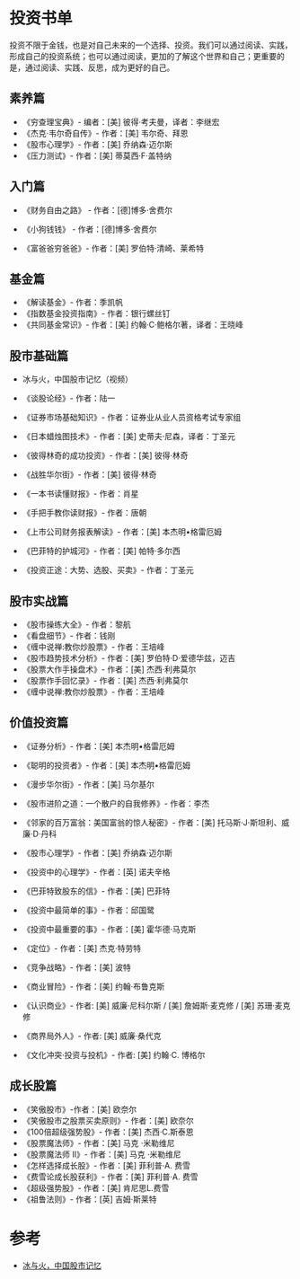 投资书单
====================

投资不限于金钱，也是对自己未来的一个选择、投资。我们可以通过阅读、实践，形成自己的投资系统；也可以通过阅读，更加的了解这个世界和自己；更重要的是，通过阅读、实践、反思，成为更好的自己。

## 素养篇

- 《穷查理宝典》- 编者：[美] 彼得·考夫曼，译者：李继宏  
- 《杰克·韦尔奇自传》- 作者：[美] 韦尔奇、拜恩
- 《股市心理学》- 作者：[美] 乔纳森·迈尔斯
- 《压力测试》- 作者：[美] 蒂莫西·F·盖特纳

## 入门篇

- 《财务自由之路》 - 作者：[德]博多·舍费尔

- 《小狗钱钱》 - 作者：[德]博多·舍费尔
- 《富爸爸穷爸爸》- 作者：[美] 罗伯特·清崎、莱希特

## 基金篇

- 《解读基金》-  作者：季凯帆
- 《指数基金投资指南》- 作者：银行螺丝钉
- 《共同基金常识》- 作者：[美] 约翰·C·鲍格尔著，译者：王晓峰

## 股市基础篇

- 冰与火，中国股市记忆（视频）
- 《谈股论经》- 作者：陆一
- 《证券市场基础知识》- 作者：证券业从业人员资格考试专家组

- 《日本蜡烛图技术》- 作者：[美] 史蒂夫·尼森，译者：丁圣元
- 《彼得林奇的成功投资》- 作者：[美] 彼得·林奇
- 《战胜华尔街》- 作者：[美] 彼得·林奇
- 《一本书读懂财报》- 作者：肖星
- 《手把手教你读财报》- 作者：唐朝
- 《上市公司财务报表解读》- 作者：[美] 本杰明•格雷厄姆
- 《巴菲特的护城河》- 作者：[美] 帕特·多尔西
- 《投资正途：大势、选股、买卖》- 作者：丁圣元

## 股市实战篇

- 《股市操练大全》- 作者：黎航
- 《看盘细节》- 作者：钱刚
- 《缠中说禅:教你炒股票》- 作者：王培峰
- 《股市趋势技术分析》- 作者：[美] 罗伯特·D·爱德华兹，迈吉
- 《股票大作手操盘术》- 作者：[美] 杰西·利弗莫尔
- 《股票作手回忆录》- 作者：[美] 杰西·利弗莫尔
- 《缠中说禅:教你炒股票》- 作者：王培峰

## 价值投资篇

- 《证券分析》- 作者：[美] 本杰明•格雷厄姆
- 《聪明的投资者》- 作者：[美] 本杰明•格雷厄姆
- 《漫步华尔街》- 作者：[美] 马尔基尔

- 《股市进阶之道：一个散户的自我修养》- 作者：李杰

- 《邻家的百万富翁：美国富翁的惊人秘密》- 作者：[美] 托马斯·J·斯坦利、威廉·D·丹科
- 《股市心理学》- 作者：[美] 乔纳森·迈尔斯
- 《投资中的心理学》- 作者：[英] 诺夫辛格 
- 《巴菲特致股东的信》- 作者：[美] 巴菲特
- 《投资中最简单的事》- 作者：邱国鹭
- 《投资中最重要的事》- 作者：[美] 霍华德·马克斯
- 《定位》- 作者：[美] 杰克·特劳特
- 《竞争战略》- 作者：[美] 波特
- 《商业冒险》- 作者：[美] 约翰·布鲁克斯
- 《认识商业》- 作者: [美] 威廉·尼科尔斯 / [美] 詹姆斯·麦克修 / [美] 苏珊·麦克修
- 《商界局外人》- 作者: [美] 威廉·桑代克
- 《文化冲突·投资与投机》- 作者: [美] 约翰·C. 博格尔

## 成长股篇

- 《笑傲股市》-作者：[美] 欧奈尔
- 《笑傲股市之股票买卖原则》- 作者：[美] 欧奈尔
- 《100倍超级强势股》- 作者：[美] 杰西·C.斯泰恩
- 《股票魔法师》- 作者：[美] 马克 ·米勒维尼
- 《股票魔法师 Ⅱ》- 作者：[美] 马克 ·米勒维尼
- 《怎样选择成长股》- 作者：[美] 菲利普·A. 费雪
- 《费雪论成长股获利》- 作者：[美] 菲利普·A. 费雪
- 《超级强势股》- 作者：[美] 肯尼思L.费雪
- 《祖鲁法则》- 作者：[英] 吉姆·斯莱特

# 参考
- [冰与火，中国股市记忆](https://www.bilibili.com/video/BV11x411H71c?from=search&seid=15452561693258659388)